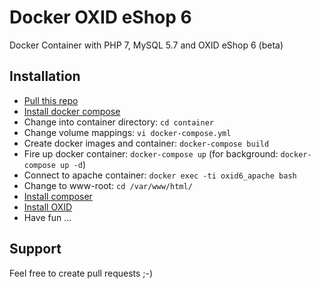 # Docker OXID eShop 6
Docker Container with PHP 7, MySQL 5.7 and OXID eShop 6 (beta)

## Installation

- [Pull this repo](https://github.com/proudcommerce/docker-oxid6.git)
- [Install docker compose](https://docs.docker.com/compose/install/)
- Change into container directory: `cd container`
- Change volume mappings:
    `vi docker-compose.yml`
- Create docker images and container:
    `docker-compose build`
- Fire up docker container:
    `docker-compose up` (for background: `docker-compose up -d`)
- Connect to apache container:
    `docker exec -ti oxid6_apache bash`
- Change to www-root:
    `cd /var/www/html/`
- [Install composer](https://getcomposer.org/download/)
- [Install OXID](http://oxid-eshop-developer-documentation.readthedocs.io/en/latest/getting_started/eshop_installation.html)
- Have fun ...


## Support

Feel free to create pull requests ;-)
